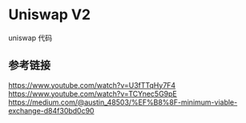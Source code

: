 # Uniswap V2

  uniswap 代码

## 参考链接
<https://www.youtube.com/watch?v=U3fTTqHy7F4>
<https://www.youtube.com/watch?v=TCYnec5G9pE>
<https://medium.com/@austin_48503/%EF%B8%8F-minimum-viable-exchange-d84f30bd0c90>
